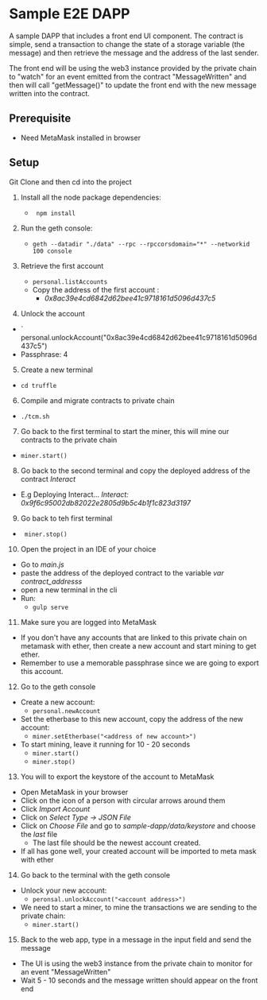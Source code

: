 # Sample E2E DAPP #

A sample DAPP that includes a front end UI component. The contract is simple, send a transaction to change the state of a storage variable (the message) and then retrieve the message and the address of the last sender.

The front end will be using the web3 instance provided by the private chain to "watch" for an event emitted from the contract "MessageWritten" and then will call "getMessage()" to update the front end with the new message written into the contract.

## Prerequisite
* Need MetaMask installed in browser

## Setup ##

Git Clone and then cd into the project

1. Install all the node package dependencies:
    * ` npm install`


2. Run the geth console:
    * `geth --datadir "./data" --rpc --rpccorsdomain="*" --networkid 100 console `
  
  
3. Retrieve the first account
   * ` personal.listAccounts `
   * Copy the address of the first account :
       * _0x8ac39e4cd6842d62bee41c9718161d5096d437c5_
       
4. Unlock the account
  * ` personal.unlockAccount("0x8ac39e4cd6842d62bee41c9718161d5096d437c5")
  * Passphrase: 4
        
5. Create a new terminal
  * ` cd truffle `
  
6. Compile and migrate contracts to private chain
  * `./tcm.sh`
  
7. Go back to the first terminal to start the miner, this will mine our contracts to the private chain
  * ` miner.start() `
  
8. Go back to the second terminal and copy the deployed address of the contract _Interact_
  * E.g Deploying Interact... _Interact: 0x9f6c95002db82022e2805d9b5c4b1f1c823d3197_
  
9. Go back to teh first terminal
  * ` miner.stop()`
  
10. Open the project in an IDE of your choice
  * Go to _main.js_
  * paste the address of the deployed contract to the variable _var contract_addresss_
  * open a new terminal in the cli
  * Run:
    * ` gulp serve `
    
11. Make sure you are logged into MetaMask
  * If you don't have any accounts that are linked to this private chain on metamask with ether, then create a new account  and start mining to get ether.
  * Remember to use a memorable passphrase since we are going to export this account.
  
 12. Go to the geth console
  * Create a new account:
    * ``` personal.newAccount ```
  * Set the etherbase to this new account, copy the address of the new account:
    * ``` miner.setEtherbase("<address of new account>")  ```
  * To start mining, leave it running for 10 - 20 seconds
    * ``` miner.start() ```
    * ``` miner.stop() ```

13. You will to export the keystore of the account to MetaMask
  * Open MetaMask in your browser
  * Click on the icon of a person with circular arrows around them
  * Click _Import Account_
  * Click on _Select Type -> JSON File_
  * Click on _Choose File_ and go to _sample-dapp/data/keystore_ and choose the _last_ file
    * The last file should be the newest account created.
  * If all has gone well, your created account will be imported to meta mask with ether 
    
14. Go back to the terminal with the geth console
  * Unlock your new account:
    * ``` peronsal.unlockAccount("<account address>") ```
  * We need to start a miner, to mine the transactions we are sending to the private chain:
    * ``` miner.start() ```
    
15. Back to the web app, type in a message in the input field and send the message
  * The UI is using the web3 instance from the private chain to monitor for an event "MessageWritten"
  * Wait 5 - 10 seconds and the message written should appear on the front end



    
